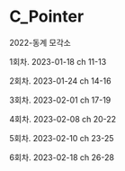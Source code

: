 # C_Pointer
2022-동계 모각소

1회차. 2023-01-18 ch 11-13

2회차. 2023-01-24 ch 14-16

3회차. 2023-02-01 ch 17-19

4회차. 2023-02-08 ch 20-22

5회차. 2023-02-10 ch 23-25

6회차. 2023-02-18 ch 26-28
